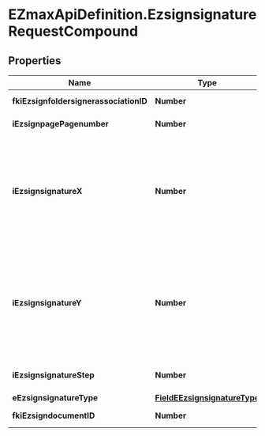 # EZmaxApiDefinition.EzsignsignatureRequestCompound

## Properties

Name | Type | Description | Notes
------------ | ------------- | ------------- | -------------
**fkiEzsignfoldersignerassociationID** | **Number** | The unique ID of the Ezsignfoldersignerassociation | 
**iEzsignpagePagenumber** | **Number** | The page number in the Ezsigndocument | 
**iEzsignsignatureX** | **Number** | The X coordinate (Horizontal) where to put the signature block on the page.  Coordinate is calculated at 100dpi (dot per inch). So for example, if you want to put the signature block 2 inches from the left border of the page, you would use \&quot;200\&quot; for the X coordinate. | 
**iEzsignsignatureY** | **Number** | The Y coordinate (Vertical) where to put the signature block on the page.  Coordinate is calculated at 100dpi (dot per inch). So for example, if you want to put the signature block 3 inches from the top border of the page, you would use \&quot;300\&quot; for the Y coordinate. | 
**iEzsignsignatureStep** | **Number** | The step when the Ezsignsigner will be invited to sign or fill form fields | 
**eEzsignsignatureType** | [**FieldEEzsignsignatureType**](FieldEEzsignsignatureType.md) |  | 
**fkiEzsigndocumentID** | **Number** | The unique ID of the Ezsigndocument | 


